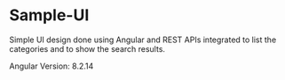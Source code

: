 # Sample-UI
Simple UI design done using Angular and REST APIs integrated to list the categories and to show the search results.

Angular Version: 8.2.14
